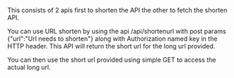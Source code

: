This consists of 2 apis first to shorten the API the other to fetch the shorten API.

You can use URL shorten by using the api /api/shortenurl with post params {"url":"Url needs to shorten"} along with Authorization named key in the HTTP header. This API will return the short url for the long url provided.

You can then use the short url provided using simple GET to access the actual long url.

